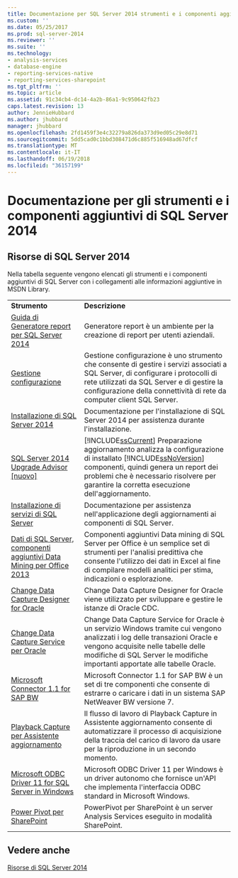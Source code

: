 ```yaml
---
title: Documentazione per SQL Server 2014 strumenti e i componenti aggiuntivi | Documenti Microsoft
ms.custom: ''
ms.date: 05/25/2017
ms.prod: sql-server-2014
ms.reviewer: ''
ms.suite: ''
ms.technology:
- analysis-services
- database-engine
- reporting-services-native
- reporting-services-sharepoint
ms.tgt_pltfrm: ''
ms.topic: article
ms.assetid: 91c34cb4-dc14-4a2b-86a1-9c950642fb23
caps.latest.revision: 13
author: JennieHubbard
ms.author: jhubbard
manager: jhubbard
ms.openlocfilehash: 2fd1459f3e4c32279a826da373d9ed05c29e8d71
ms.sourcegitcommit: 5dd5cad0c1bbd308471d6c885f516948ad67dfcf
ms.translationtype: MT
ms.contentlocale: it-IT
ms.lasthandoff: 06/19/2018
ms.locfileid: "36157199"
---
```

# <a name="documentation-for-sql-server-2014-tools-and-add-in-components"></a>Documentazione per gli strumenti e i componenti aggiuntivi di SQL Server 2014
    
## <a name="sql-server-2014-resources"></a>Risorse di SQL Server 2014  
 Nella tabella seguente vengono elencati gli strumenti e i componenti aggiuntivi di SQL Server con i collegamenti alle informazioni aggiuntive in MSDN Library.  
  
|||  
|-|-|  
|**Strumento**|**Descrizione**|  
|[Guida di Generatore report per SQL Server 2014](http://go.microsoft.com/fwlink/?LinkId=299171)|Generatore report è un ambiente per la creazione di report per utenti aziendali.|  
|[Gestione configurazione](http://go.microsoft.com/fwlink/?LinkId=299173)|Gestione configurazione è uno strumento che consente di gestire i servizi associati a SQL Server, di configurare i protocolli di rete utilizzati da SQL Server e di gestire la configurazione della connettività di rete da computer client SQL Server.|  
|[Installazione di SQL Server 2014](http://go.microsoft.com/fwlink/?LinkId=299175)|Documentazione per l'installazione di SQL Server 2014 per assistenza durante l'installazione.|  
|[SQL Server 2014 Upgrade Advisor &#91;nuovo&#93;](/sql/2014/sql-server/install/sql-server-2014-upgrade-advisor)|[!INCLUDE[ssCurrent](../includes/sscurrent-md.md)] Preparazione aggiornamento analizza la configurazione di installato [!INCLUDE[ssNoVersion](../includes/ssnoversion-md.md)] componenti, quindi genera un report dei problemi che è necessario risolvere per garantire la corretta esecuzione dell'aggiornamento.|  
|[Installazione di servizi di SQL Server](http://go.microsoft.com/fwlink/?LinkId=299176)|Documentazione per assistenza nell'applicazione degli aggiornamenti ai componenti di SQL Server.|  
|[Dati di SQL Server, componenti aggiuntivi Data Mining per Office 2013](http://go.microsoft.com/fwlink/?LinkId=299178)|Componenti aggiuntivi Data mining di SQL Server per Office è un semplice set di strumenti per l'analisi predittiva che consente l'utilizzo dei dati in Excel al fine di compilare modelli analitici per stima, indicazioni o esplorazione.|  
|[Change Data Capture Designer for Oracle](http://go.microsoft.com/fwlink/?LinkId=299179)|Change Data Capture Designer for Oracle viene utilizzato per sviluppare e gestire le istanze di Oracle CDC.|  
|[Change Data Capture Service per Oracle](http://go.microsoft.com/fwlink/?LinkId=299180)|Change Data Capture Service for Oracle è un servizio Windows tramite cui vengono analizzati i log delle transazioni Oracle e vengono acquisite nelle tabelle delle modifiche di SQL Server le modifiche importanti apportate alle tabelle Oracle.|  
|[Microsoft Connector 1.1 for SAP BW](http://go.microsoft.com/fwlink/?LinkId=299181)|Microsoft Connector 1.1 for SAP BW è un set di tre componenti che consente di estrarre o caricare i dati in un sistema SAP NetWeaver BW versione 7.|  
|[Playback Capture per Assistente aggiornamento](http://go.microsoft.com/fwlink/?LinkId=299182)|Il flusso di lavoro di Playback Capture in Assistente aggiornamento consente di automatizzare il processo di acquisizione della traccia del carico di lavoro da usare per la riproduzione in un secondo momento.|  
|[Microsoft ODBC Driver 11 for SQL Server in Windows](http://go.microsoft.com/fwlink/?LinkId=299183)|Microsoft ODBC Driver 11 per Windows è un driver autonomo che fornisce un'API che implementa l'interfaccia ODBC standard in Microsoft Windows.|  
|[Power Pivot per SharePoint](http://go.microsoft.com/fwlink/?LinkId=299184)|PowerPivot per SharePoint è un server Analysis Services eseguito in modalità SharePoint.|  
  
## <a name="see-also"></a>Vedere anche  
 [Risorse di SQL Server 2014](../2014-toc/books-online-for-sql-server-2014.md)  
  
  

